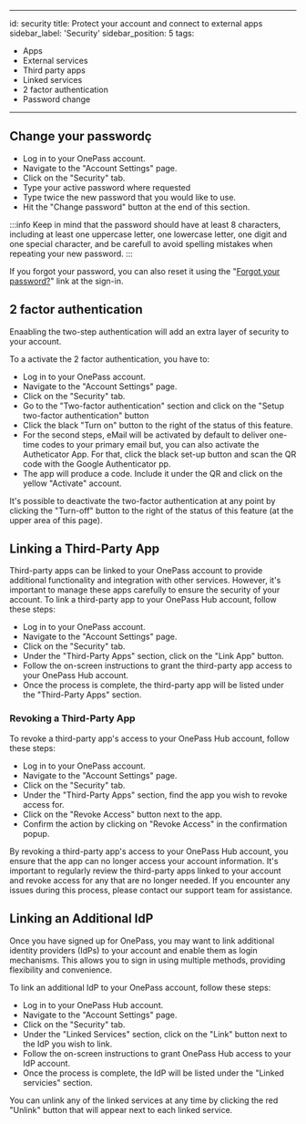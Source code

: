 ---
id: security
title: Protect your account and connect to external apps
sidebar_label: 'Security'
sidebar_position: 5
tags:

- Apps
- External services
- Third party apps
- Linked services
- 2 factor authentication
- Password change

 ---

## Change your passwordç

- Log in to your OnePass account.
- Navigate to the "Account Settings" page.
- Click on the "Security" tab.
- Type your active password where requested
- Type twice the new password that you would like to use.
- Hit the "Change password" button at the end of this section.

:::info
Keep in mind that the password should have at least 8 characters, including at least one uppercase letter, one lowercase letter, one digit and one special character, and be carefull to avoid spelling mistakes when repeating your new password.
:::

If you forgot your password, you can also reset it using the "[Forgot your password?](https://crm-testbed.getonepass.eu/forgot-password)" link at the sign-in.

## 2 factor authentication

Enaabling the two-step authentication will add an extra layer of security to your account.

To a activate the 2 factor authentication, you have to:

- Log in to your OnePass account.
- Navigate to the "Account Settings" page.
- Click on the "Security" tab.
- Go to the "Two-factor authentication" section and click on  the "Setup two-factor authentication" button
- Click the black "Turn on" button to the right of the status of this feature.
- For the second steps, eMail will be activated by default to deliver one-time codes to your primary email but, you can also activate the Autheticator App. For that, click the black set-up button and scan the QR code with the Google Authenticator pp.
- The app will produce a code. Include it under the QR and click on the yellow "Activate" account.

It's possible to deactivate the two-factor authentication at any point by clicking the "Turn-off" button to the right of the status of this feature (at the upper area of this page).

## Linking a Third-Party App

Third-party apps can be linked to your OnePass account to provide additional functionality and integration with other services. However, it's important to manage these apps carefully to ensure the security of your account.
To link a third-party app to your OnePass Hub account, follow these steps:

- Log in to your OnePass account.
- Navigate to the "Account Settings" page.
- Click on the "Security" tab.
- Under the "Third-Party Apps" section, click on the "Link App" button.
- Follow the on-screen instructions to grant the third-party app access to your OnePass Hub account.
- Once the process is complete, the third-party app will be listed under the "Third-Party Apps" section.

### Revoking a Third-Party App

To revoke a third-party app's access to your OnePass Hub account, follow these steps:

- Log in to your OnePass account.
- Navigate to the "Account Settings" page.
- Click on the "Security" tab.
- Under the "Third-Party Apps" section, find the app you wish to revoke access for.
- Click on the "Revoke Access" button next to the app.
- Confirm the action by clicking on "Revoke Access" in the confirmation popup.

By revoking a third-party app's access to your OnePass Hub account, you ensure that the app can no longer access your account information. It's important to regularly review the third-party apps linked to your account and revoke access for any that are no longer needed. If you encounter any issues during this process, please contact our support team for assistance.

## Linking an Additional IdP

Once you have signed up for OnePass, you may want to link additional identity providers (IdPs) to your account and enable them as login mechanisms. This allows you to sign in using multiple methods, providing flexibility and convenience.

To link an additional IdP to your OnePass account, follow these steps:

- Log in to your OnePass Hub account.
- Navigate to the "Account Settings" page.
- Click on the "Security" tab.
- Under the "Linked Services" section, click on the "Link" button next to the IdP you wish to link.
- Follow the on-screen instructions to grant OnePass Hub access to your IdP account.
- Once the process is complete, the IdP will be listed under the "Linked servicies" section.

You can unlink any of the linked services at any time by clicking the red "Unlink" button that will appear next to each linked service.

